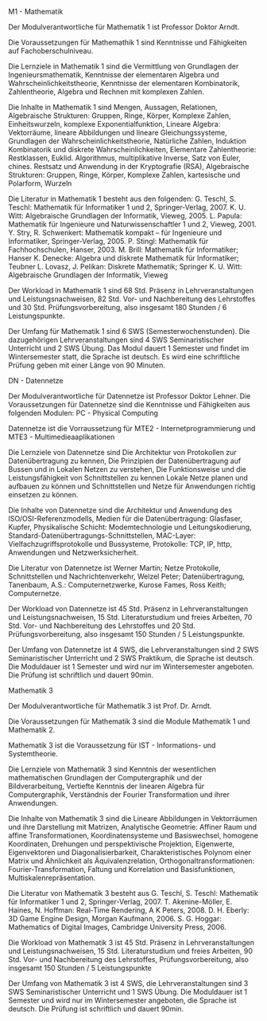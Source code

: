 M1 - Mathematik

Der Modulverantwortliche für Mathematik 1 ist Professor Doktor Arndt.

Die Voraussetzungen für Mathemathik 1 sind Kenntnisse und Fähigkeiten auf Fachoberschulniveau.

Die Lernziele in Mathematik 1 sind die Vermittlung von Grundlagen der Ingenieursmathematik,
Kenntnisse der elementaren Algebra und Wahrscheinlichkeitstheorie,
Kenntnisse der elementaren Kombinatorik, Zahlentheorie, Algebra und
Rechnen mit komplexen Zahlen.

Die Inhalte in Mathematik 1 sind Mengen, Aussagen, Relationen, Algebraische Strukturen: Gruppen, Ringe, Körper, Komplexe Zahlen, Einheitswurzeln, komplexe Exponentialfunktion, Lineare Algebra: Vektorräume, lineare Abbildungen und lineare Gleichungssysteme, Grundlagen der Wahrscheinlichkeitstheorie, Natürliche Zahlen, Induktion
Kombinatorik und diskrete Wahrscheinlichkeiten, Elementare Zahlentheorie: Restklassen, Euklid. Algorithmus, multiplikative Inverse, Satz von Euler, chines. Restsatz und Anwendung in der Kryptografie (RSA), Algebraische Strukturen: Gruppen, Ringe, Körper, Komplexe Zahlen, kartesische und Polarform, Wurzeln

Die Literatur in Mathematik 1 besteht aus den folgenden: G. Teschl, S. Teschl: Mathematik für Informatiker 1 und 2, Springer-Verlag, 2007.
 K. U. Witt: Algebraische Grundlagen der Informatik, Vieweg, 2005.
 L. Papula: Mathematik für Ingenieure und Naturwissenschaftler 1 und 2, Vieweg,
2001.
 Y. Stry, R. Schwenkert: Mathematik kompakt – für Ingenieure und Informatiker,
Springer-Verlag, 2005.
 P. Stingl: Mathematik für Fachhochschulen, Hanser, 2003.
 M. Brill: Mathematik für Informatiker; Hanser
 K. Denecke: Algebra und diskrete Mathematik für Informatiker; Teubner
 L. Lovasz, J. Pelikan: Diskrete Mathematik; Springer
 K. U. Witt: Algebraische Grundlagen der Informatik, Vieweg

Der Workload in Mathematik 1 sind 68 Std. Präsenz in Lehrveranstaltungen und Leistungsnachweisen, 82 Std. Vor- und Nachbereitung des Lehrstoffes und 30 Std. Prüfungsvorbereitung, also insgesamt 180 Stunden / 6 Leistungspunkte. 

Der Umfang für Mathematik 1 sind 6 SWS (Semesterwochenstunden). Die dazugehörigen Lehrveranstaltungen sind 4 SWS Seminaristischer Unterricht und 2 SWS Übung. Das Modul dauert 1 Semester und findet im Wintersemester statt, die Sprache ist deutsch. Es wird eine schriftliche Prüfung geben mit einer Länge von 90 Minuten.


DN - Datennetze

Der Modulverantwortliche für Datennetze ist Professor Doktor Lehner.
Die Voraussetzungen für Datennetze sind die Kenntnisse und Fähigkeiten aus folgenden Modulen: PC - Physical Computing

Datennetze ist die Vorraussetzung für MTE2 - Internetprogrammierung und MTE3 - Multimedieaaplikationen

Die Lernziele von Datennetze sind Die Architektur von Protokollen zur Datenübertragung zu kennen, Die Prinzipien der Datenübertragung auf Bussen und in Lokalen Netzen zu
verstehen, Die Funktionsweise und die Leistungsfähigkeit von Schnittstellen zu kennen
Lokale Netze planen und aufbauen zu können und Schnittstellen und Netze für Anwendungen richtig einsetzen zu können.

Die Inhalte von Datennetze sind die Architektur und Anwendung des ISO/OSI-Referenzmodells, Medien für die Datenübertragung: Glasfaser, Kupfer, 
Physikalische Schicht: Modemtechnologie und Leitungskodierung, Standard-Datenübertragungs-Schnittstellen, MAC-Layer: Vielfachzugriffsprotokolle und Bussysteme, Protokolle: TCP, IP, http, Anwendungen und Netzwerksicherheit.

Die Literatur von Datennetze ist Werner Martin; Netze Protokolle, Schnittstellen und Nachrichtenverkehr, Welzel Peter; Datenübertragung, Tanenbaum, A.S.: Computernetzwerke, Kurose Fames, Ross Keith; Computernetze.

Der Workload von Datennetze ist  45 Std. Präsenz in Lehrveranstaltungen und Leistungsnachweisen, 15 Std. Literaturstudium und freies Arbeiten, 70 Std. Vor- und Nachbereitung des Lehrstoffes und 20 Std. Prüfungsvorbereitung, also insgesamt 150 Stunden / 5 Leistungspunkte.

Der Umfang von Datennetze ist 4 SWS, die Lehrveranstaltungen sind 2 SWS Seminaristischer Unterricht und 2 SWS Praktikum, die Sprache ist deutsch. Die Moduldauer ist 1 Semester und wird nur im Wintersemester angeboten. Die Prüfung ist schriftlich und dauert 90min.


Mathematik 3

Der Modulverantwortliche für Mathematik 3 ist Prof. Dr. Arndt.

Die Voraussetzungen für Mathematik 3 sind die Module Mathematik 1 und Mathematik 2.

Mathematik 3 ist die Voraussetzung für IST - Informations- und Systemtheorie.

Die Lernziele von Mathematik 3 sind Kenntnis der wesentlichen mathematischen Grundlagen der Computergraphik und der Bildverarbeitung, Vertiefte Kenntnis der linearen Algebra für Computergraphik, Verständnis der Fourier Transformation und ihrer Anwendungen.

Die Inhalte von Mathematik 3 sind die Lineare Abbildungen in Vektorräumen und ihre Darstellung mit Matrizen, Analytische Geometrie: Affiner Raum und affine Transformationen, Koordinatensysteme und Basiswechsel, homogene Koordinaten, Drehungen und
perspektivische Projektion, Eigenwerte, Eigenvektoren und Diagonalisierbarkeit, Charakteristisches Polynom einer Matrix und Ähnlichkeit als Äquivalenzrelation, Orthogonaltransformationen: Fourier-Transformation, Faltung und Korrelation und Basisfunktionen, Multiskalenrepräsentation.

Die Literatur von Mathematik 3 besteht aus G. Teschl, S. Teschl: Mathematik für Informatiker 1 und 2, Springer-Verlag, 2007.
T. Akenine-Möller, E. Haines, N. Hoffman: Real-Time Rendering, A K Peters, 2008.
D. H. Eberly: 3D Game Engine Design, Morgan Kaufmann, 2006.
S. G. Hoggar: Mathematics of Digital Images, Cambridge University Press, 2006.

Die Workload von Mathematik 3 ist 45 Std. Präsenz in Lehrveranstaltungen und Leistungsnachweisen, 15 Std. Literaturstudium und freies Arbeiten, 90 Std. Vor- und Nachbereitung des Lehrstoffes, Prüfungsvorbereitung, also insgesamt 150 Stunden / 5 Leistungspunkte

Der Umfang von Mathematik 3 ist 4 SWS, die Lehrveranstaltungen sind 3 SWS Seminaristischer Unterricht und 1 SWS Übung. Die Moduldauer ist 1 Semester und wird nur im Wintersemester angeboten, die Sprache ist deutsch. Die Prüfung ist schriftlich und dauert 90min.
